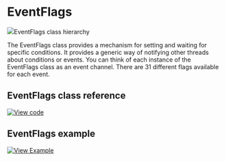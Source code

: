 # EventFlags

<span class="images">![](https://os.mbed.com/docs/mbed-os/development/mbed-os-api-doxy/classrtos_1_1_event_flags.png)<span>EventFlags class hierarchy</span></span>

The EventFlags class provides a mechanism for setting and waiting for specific conditions. It provides a generic way of notifying other threads about conditions or events. You can think of each instance of the EventFlags class as an event channel. There are 31 different flags available for each event.

## EventFlags class reference

[![View code](https://www.mbed.com/embed/?type=library)](https://os.mbed.com/docs/mbed-os/development/mbed-os-api-doxy/classrtos_1_1_event_flags.html)

## EventFlags example

[![View Example](https://www.mbed.com/embed/?url=https://github.com/ARMmbed/mbed-os-snippet-EventFlags/tree/v6.0)](https://github.com/ARMmbed/mbed-os-snippet-EventFlags/blob/v6.0/main.cpp)

